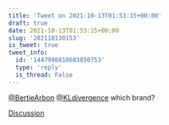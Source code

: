 ```yaml
---
title: 'Tweet on 2021-10-13T01:53:15+00:00'
draft: true
date: 2021-10-13T01:53:15+00:00
slug: '202110130153'
is_tweet: true
tweet_info:
  id: '1447998818683850753'
  type: 'reply'
  is_thread: False
---
```




[@BertieArbon](https://x.com/BertieArbon) [@KLdivergence](https://x.com/KLdivergence) which brand?

[Discussion](https://x.com/sytelus/status/1447998818683850753)
